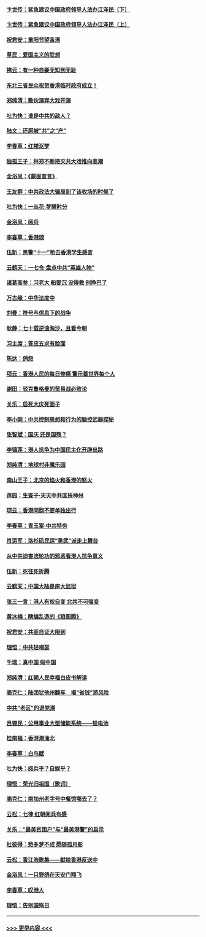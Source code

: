 #### [卞世传：紧急建议中国政府领导人法办江泽民（下）](../pages/nsc993/n11573390.md?t=10071901) 
#### [卞世传：紧急建议中国政府领导人法办江泽民（上）](../pages/nsc993/n11573208.md?t=10071901) 
#### [祝君安：重阳节望香港](../pages/nsc993/n11573190.md?t=10071901) 
#### [草民：爱国主义的联想](../pages/nsc993/n11572333.md?t=10071901) 
#### [拂云：有一种自豪无知到无耻](../pages/nsc993/n11572006.md?t=10071901) 
#### [东北三省民众祝贺香港临时政府成立！](../pages/nsc993/n11571215.md?t=10071901) 
#### [郑纯清：散伙演弃大戏开演](../pages/nsc993/n11570826.md?t=10071901) 
#### [吐为快：谁是中共的敌人？](../pages/nsc993/n11570817.md?t=10071901) 
#### [陆文：还原被“共”之“产”](../pages/nsc993/n11570798.md?t=10071901) 
#### [李春草：红楼沤梦](../pages/nsc993/n11569673.md?t=10071901) 
#### [独孤王子：林郑不断把灭共大戏推向高潮](../pages/nsc993/n11569381.md?t=10071901) 
#### [金浴凤：《蒙面宣言》](../pages/nsc993/n11569368.md?t=10071901) 
#### [王友群：中共政法大骗局到了该收场的时候了](../pages/nsc993/n11568940.md?t=10071901) 
#### [吐为快：一丛花‧梦醒时分](../pages/nsc993/n11567491.md?t=10071901) 
#### [金浴凤：阅兵](../pages/nsc993/n11567454.md?t=10071901) 
#### [李春草：香港颂](../pages/nsc993/n11567444.md?t=10071901) 
#### [伍新：黑警“十一”枪击香港学生感言](../pages/nsc993/n11567426.md?t=10071901) 
#### [云鹤天：一七令‧盘点中共“英雄人物”](../pages/nsc993/n11567091.md?t=10071901) 
#### [诸葛高参：习老大 船要沉 没得救 别挣巴了](../pages/nsc993/n11566976.md?t=10071901) 
#### [万古缘：中华法度中](../pages/nsc993/n11566726.md?t=10071901) 
#### [刘曼：符号与信息下的战争](../pages/nsc993/n11564655.md?t=10071901) 
#### [耿静：七十载逆浪淘沙，且看今朝](../pages/nsc993/n11564520.md?t=10071901) 
#### [习主席：答应五求有脸面](../pages/nsc993/n11563953.md?t=10071901) 
#### [陈达：鸽怨](../pages/nsc993/n11561879.md?t=10071901) 
#### [项云：香港人民的每日惨痛  警示着世界每个人](../pages/nsc993/n11559273.md?t=10071901) 
#### [谢田：驳克鲁格曼的贸易战必败论](../pages/nsc993/n11555840.md?t=10071901) 
#### [关乐：启死大庆死面子](../pages/nsc993/n11556823.md?t=10071901) 
#### [李小刚：中共控制思想和行为的脑控武器探秘](../pages/nsc993/n11556776.md?t=10071901) 
#### [张智斌：国庆  还是国殇？](../pages/nsc993/n11556617.md?t=10071901) 
#### [李镇莲：港人抗争为中国民主化开辟出路](../pages/nsc993/n11556570.md?t=10071901) 
#### [郑纯清：地球村非魔乐园](../pages/nsc993/n11555415.md?t=10071901) 
#### [南山王子：北京的焰火和香港的怒火](../pages/nsc993/n11555318.md?t=10071901) 
#### [莲园：生查子·天灭中共匡扶神州](../pages/nsc993/n11555302.md?t=10071901) 
#### [项云：香港同胞不要单独出行](../pages/nsc993/n11555276.md?t=10071901) 
#### [李春草：青玉案‧中共特务](../pages/nsc993/n11552356.md?t=10071901) 
#### [肖运军：洛杉矶民运“勇武”派走上舞台](../pages/nsc993/n11551595.md?t=10071901) 
#### [从中共迫害法轮功的邪恶看港人抗争意义](../pages/nsc993/n11540858.md?t=10071901) 
#### [伍新：死往死折腾](../pages/nsc993/n11550174.md?t=10071901) 
#### [云鹤天：中国大陆是座大监狱](../pages/nsc993/n11550155.md?t=10071901) 
#### [张三一言：港人有权自变 北共不可强变](../pages/nsc993/n11550132.md?t=10071901) 
#### [黄冰楠：瞎编乱造的《狼图腾》](../pages/nsc993/n11550082.md?t=10071901) 
#### [祝君安：共匪自证大限到](../pages/nsc993/n11550041.md?t=10071901) 
#### [理悟：中共轻嘚瑟](../pages/nsc993/n11547978.md?t=10071901) 
#### [千瑞：真中国 假中国](../pages/nsc993/n11547865.md?t=10071901) 
#### [郑纯清：红朝人民幸福白皮书解读](../pages/nsc993/n11547499.md?t=10071901) 
#### [骆克仁：陆团犹他州翻车　揭“省钱”游风险](../pages/nsc993/n11546977.md?t=10071901) 
#### [中共“老区”的退党潮](../pages/nsc993/n11545995.md?t=10071901) 
#### [吕锡民：公用事业大型储能系统——铅电池](../pages/nsc993/n11545701.md?t=10071901) 
#### [桂南福：香港潮涌北](../pages/nsc993/n11545682.md?t=10071901) 
#### [李春草：白鸟赋](../pages/nsc993/n11545663.md?t=10071901) 
#### [吐为快：阅兵乎？自娱乎？](../pages/nsc993/n11545625.md?t=10071901) 
#### [理悟：荣光归祖国（歌词）](../pages/nsc993/n11545616.md?t=10071901) 
#### [骆克仁：南加州老字号中餐馆哪去了？](../pages/nsc993/n11545120.md?t=10071901) 
#### [云松：七律 红朝阅兵有感](../pages/nsc993/n11542394.md?t=10071901) 
#### [关乐：“最美贫困户”与“最美港警”的启示](../pages/nsc993/n11542252.md?t=10071901) 
#### [杜彼得：愁多梦不成 愿随孤月影](../pages/nsc993/n11540296.md?t=10071901) 
#### [云松：香江浩歌集——献给香港反送中](../pages/nsc993/n11540149.md?t=10071901) 
#### [金浴凤：一只野鸽在天安门翔飞](../pages/nsc993/n11540280.md?t=10071901) 
#### [李春草：叹港人](../pages/nsc993/n11540119.md?t=10071901) 
#### [理悟：告别国殇日](../pages/nsc993/n11539610.md?t=10071901) 

----
#### [ >>> 更早内容 <<< ](../indexes/nsc993-earlier.md)
